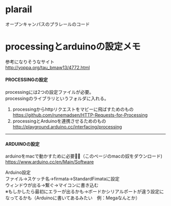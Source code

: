 # plarail
オープンキャンパスのプラレールのコード

# processingとarduinoの設定メモ

参考になりそうなサイト  
<http://yoppa.org/tau_bmaw13/4772.html>

#### PROCESSINGの設定

processingには2つの設定ファイルが必要。  
processingのライブラリというフォルダに入れる。  
1. processingからhttpリクエストをマビーに飛ばすためのもの  
<https://github.com/runemadsen/HTTP-Requests-for-Processing>  
2. processingとArduinoを連携させるためのもの  
<http://playground.arduino.cc/interfacing/processing>

---------

#### ARDUINOの設定

arduinoをmacで動かすために必要（このページのmacの奴をダウンロード)  
<https://www.arduino.cc/en/Main/Software>

Arduino設定  
ファイル→スケッチ名→firmata→StandardFimataに設定  
ウィンドウが出る→繋ぐ→マイコンに書き込む  
※もしかしたら最初にエラーが出るかも→ボードかシリアルポートが違う設定になってるかも（Arduinoに書いてあるみたい　例：Megaなんとか）
